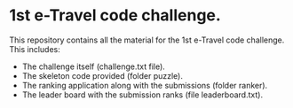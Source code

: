 # 1st e-Travel code challenge.
This repository contains all the material for the 1st e-Travel code challenge. This includes:

* The challenge itself (challenge.txt file).
* The skeleton code provided (folder puzzle).
* The ranking application along with the submissions (folder ranker).
* The leader board with the submission ranks (file leaderboard.txt).
